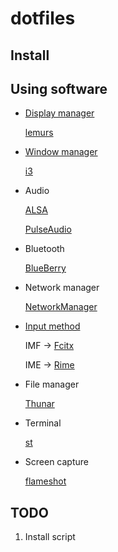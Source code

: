 # dotfiles

## Install

## Using software

* [Display manager](https://wiki.archlinux.org/title/Display_manager)

  [lemurs](https://github.com/coastalwhite/lemurs)

* [Window manager](https://wiki.archlinux.org/title/Window_manager)

  [i3](https://wiki.archlinux.org/title/I3)

* Audio

  [ALSA](https://wiki.archlinux.org/title/ALSA)

  [PulseAudio](https://wiki.archlinux.org/title/PulseAudio)

* Bluetooth

  [BlueBerry](https://github.com/linuxmint/blueberry)

* Network manager

  [NetworkManager](https://wiki.archlinux.org/title/NetworkManager)

* [Input method](https://wiki.archlinux.org/title/Input_method)

  IMF -> [Fcitx](https://wiki.archlinux.org/title/Fcitx)

  IME -> [Rime](https://wiki.archlinux.org/title/Rime)

* File manager

  [Thunar](https://wiki.archlinux.org/title/Thunar)

* Terminal

  [st](https://wiki.archlinux.org/title/St)

* Screen capture

  [flameshot](https://wiki.archlinux.org/title/Flameshot)

## TODO

1. Install script
